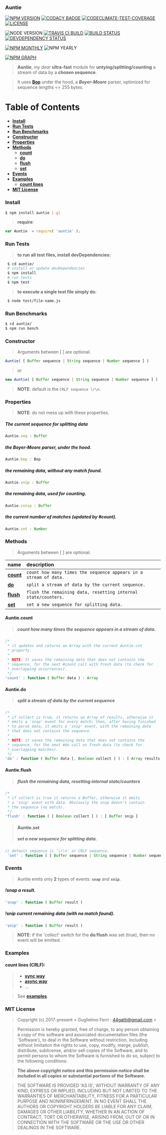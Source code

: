 ### Auntie

[![NPM VERSION](http://img.shields.io/npm/v/auntie.svg?style=flat)](https://www.npmjs.org/package/auntie)
[![CODACY BADGE](https://img.shields.io/codacy/b18ed7d95b0a4707a0ff7b88b30d3def.svg?style=flat)](https://www.codacy.com/public/44gatti/auntie)
[![CODECLIMATE-TEST-COVERAGE](https://img.shields.io/codeclimate/coverage/github/rootslab/auntie.svg?style=flat)](https://codeclimate.com/github/rootslab/auntie)
[![LICENSE](http://img.shields.io/badge/license-MIT-blue.svg?style=flat)](https://github.com/rootslab/auntie#mit-license)

![NODE VERSION](https://img.shields.io/node/v/auntie.svg)
[![TRAVIS CI BUILD](http://img.shields.io/travis/rootslab/auntie.svg?style=flat)](http://travis-ci.org/rootslab/auntie)
[![BUILD STATUS](http://img.shields.io/david/rootslab/auntie.svg?style=flat)](https://david-dm.org/rootslab/auntie)
[![DEVDEPENDENCY STATUS](http://img.shields.io/david/dev/rootslab/auntie.svg?style=flat)](https://david-dm.org/rootslab/auntie#info=devDependencies)

[![NPM MONTHLY](http://img.shields.io/npm/dm/auntie.svg?style=flat)](http://npm-stat.com/charts.html?package=auntie)
![NPM YEARLY](https://img.shields.io/npm/dy/auntie.svg)

[![NPM GRAPH](https://nodei.co/npm/auntie.png?downloads=true&downloadRank=true&stars=true)](https://nodei.co/npm/auntie/)

> __Auntie__, _my dear_ __ultra-fast__ module for __untying/splitting/counting__ a stream of data by a __chosen sequence__.

> It uses __[Bop](https://github.com/rootslab/bop)__ under the hood, a **_Boyer-Moore_** parser,
> optimized for sequence lengths <= 255 bytes.

# Table of Contents

- __[Install](#install)__
- __[Run Tests](#run-tests)__
- __[Run Benchmarks](#run-benchmarks)__
- __[Constructor](#constructor)__
- __[Properties](#properties)__
- __[Methods](#methods)__
    - __[count](#auntiecount)__
    - __[do](#auntiedo)__
    - __[flush](#auntieflush)__
    - __[set](#auntieset)__    
- __[Events](#events)__
- __[Examples](#examples)__
  - __[count lines](#count-lines-crlf)__ 
- __[MIT License](#mit-license)__

### Install

```bash
$ npm install auntie [-g]
```

> __require__:

```javascript
var Auntie  = require( 'auntie' );
```
### Run Tests

> __to run all test files, install devDependencies:__

```bash
 $ cd auntie/
 # install or update devDependencies
 $ npm install 
 # run tests
 $ npm test
```

> __to execute a single test file simply do__:

```bash
 $ node test/file-name.js
```

### Run Benchmarks

```bash
$ cd auntie/
$ npm run bench
```

### Constructor

> Arguments between [ ] are optional.

```javascript
Auntie( [ Buffer sequence | String sequence | Number sequence ] )
```
> or
```javascript
new Auntie( [ Buffer sequence | String sequence | Number sequence ] )
```
> __NOTE__: default is the `CRLF sequence \r\n`.

### Properties

> __NOTE__: do not mess up with these properties.

##### The current sequence for splitting data
```javascript
Auntie.seq : Buffer
```

##### the Boyer-Moore parser, under the hood.
```javascript
Auntie.bop : Bop
```

##### the remaining data, without any match found.
```javascript
Auntie.snip : Buffer
```

##### the remaining data, used for counting.
```javascript
Auntie.csnip : Buffer
```

##### the current number of matches (updated by #count).
```javascript
Auntie.cnt : Number
```

### Methods

> Arguments between [ ] are optional.

|            name           |                           description                            |
|:--------------------------|:-----------------------------------------------------------------|
| __[count](#auntiecount)__ | `count how many times the sequence appears in a stream of data.` |
| __[do](#auntiedo)__       | `split a stream of data by the current sequence.`                |
| __[flush](#auntieflush)__ | `flush the remaining data, resetting internal state/counters.`   |
| __[set](#auntieset)__     | `set a new sequence for splitting data.`                         |


#### Auntie.count
> ##### count how many times the sequence appears in a stream of data.
```javascript
/*
 * it updates and returns an Array with the current Auntie.cnt
 * property.
 * 
 * NOTE: It saves the remaining data that does not contains the 
 * sequence, for the next #count call with fresh data (to check for
 * overlapping occurrences).
 */
'count' : function ( Buffer data ) : Array
```
#### Auntie.do
> ##### split a stream of data by the current sequence
```javascript
/*
 * if collect is true, it returns an Array of results, otherwise it 
 * emits a 'snap' event for every match; then, after having finished
 * to parse data, it emits a 'snip' event, with the remaining data
 * that does not contains the sequence.
 *
 * NOTE: it saves the remaining data that does not contains the
 * sequence, for the next #do call on fresh data (to check for 
 * overlapping matches).
 */
'do' : function ( Buffer data [, Boolean collect ] ) : [ Array results ]
```
#### Auntie.flush
> ##### flush the remaining data, resetting internal state/counters
```javascript
/*
 * if collect is true it returns a Buffer, otherwise it emits 
 * a 'snip' event with data. Obviously the snip doesn't contain
 * the sequence (no match).
 */
'flush' : function ( [ Boolean collect ] ) : [ Buffer snip ]
```
> #### Auntie.set
> ##### set a new sequence for splitting data.
```javascript
// default sequence is '\r\n' or CRLF sequence.
 'set' : function ( [ Buffer sequence | String sequence | Number sequence ] ) : Auntie
```

### Events

> Auntie emits only __2__ types of events: __`snap`__ and __`snip`__.

##### !snap a result.
```javascript
'snap' : function ( Buffer result )
```

##### !snip current remaining data (with no match found).
```javascript
'snip' : function ( Buffer result )
```

> __NOTE__: if the '_collect_' switch for the __do__/__flush__ was set (true),
> then no event will be emitted.

### Examples

#### count lines (CRLF):
 
 > - __[sync way](example/auntie-count-sync-example.js)__
 > - __[async way](example/auntie-count-async-example.js)__
 > - ...

> See __[examples](example/)__.

### MIT License

> Copyright (c) 2017-present &lt; Guglielmo Ferri : 44gatti@gmail.com &gt;

> Permission is hereby granted, free of charge, to any person obtaining
> a copy of this software and associated documentation files (the
> 'Software'), to deal in the Software without restriction, including
> without limitation the rights to use, copy, modify, merge, publish,
> distribute, sublicense, and/or sell copies of the Software, and to
> permit persons to whom the Software is furnished to do so, subject to
> the following conditions:

> __The above copyright notice and this permission notice shall be
> included in all copies or substantial portions of the Software.__

> THE SOFTWARE IS PROVIDED 'AS IS', WITHOUT WARRANTY OF ANY KIND,
> EXPRESS OR IMPLIED, INCLUDING BUT NOT LIMITED TO THE WARRANTIES OF
> MERCHANTABILITY, FITNESS FOR A PARTICULAR PURPOSE AND NONINFRINGEMENT.
> IN NO EVENT SHALL THE AUTHORS OR COPYRIGHT HOLDERS BE LIABLE FOR ANY
> CLAIM, DAMAGES OR OTHER LIABILITY, WHETHER IN AN ACTION OF CONTRACT,
> TORT OR OTHERWISE, ARISING FROM, OUT OF OR IN CONNECTION WITH THE
> SOFTWARE OR THE USE OR OTHER DEALINGS IN THE SOFTWARE.
